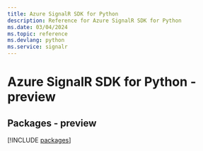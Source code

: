 ```yaml
---
title: Azure SignalR SDK for Python
description: Reference for Azure SignalR SDK for Python
ms.date: 03/04/2024
ms.topic: reference
ms.devlang: python
ms.service: signalr
---
```

# Azure SignalR SDK for Python - preview
## Packages - preview
[!INCLUDE [packages](signalr-index.md)]